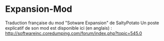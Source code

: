 # Expansion-Mod
Traduction française du mod "Sotware Expansion" de SaltyPotato
Un poste explicatif de son mod est disponible ici (en anglais) : http://softwareinc.coredumping.com/forum/index.php?topic=545.0
